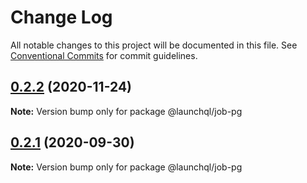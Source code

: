 # Change Log

All notable changes to this project will be documented in this file.
See [Conventional Commits](https://conventionalcommits.org) for commit guidelines.

## [0.2.2](https://github.com/launchql/jobs/compare/@launchql/job-pg@0.2.1...@launchql/job-pg@0.2.2) (2020-11-24)

**Note:** Version bump only for package @launchql/job-pg





## [0.2.1](https://github.com/launchql/jobs/compare/@launchql/job-pg@0.2.0...@launchql/job-pg@0.2.1) (2020-09-30)

**Note:** Version bump only for package @launchql/job-pg
